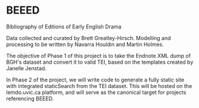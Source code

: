 # BEEED
Bibliography of Editions of Early English Drama

Data collected and curated by Brett Greatley-Hirsch. Modelling and processing to be written by Navarra Houldin and Martin Holmes.

The objective of Phase 1 of this project is to take the Endnote XML dump of BGH's dataset and convert it to valid TEI, based on the templates created by Janelle Jenstad.

In Phase 2 of the project, we will write code to generate a fully static site with integrated staticSearch from the TEI dataset. This will be hosted on the lemdo.uvic.ca platform, and will serve as the canonical target for projects referencing BEEED.